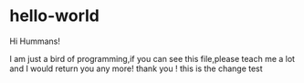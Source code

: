 # hello-world

Hi Hummans!

I am just a bird of programming,if you can see this file,please teach me a lot and I would return you any more! thank you !
this is the change test